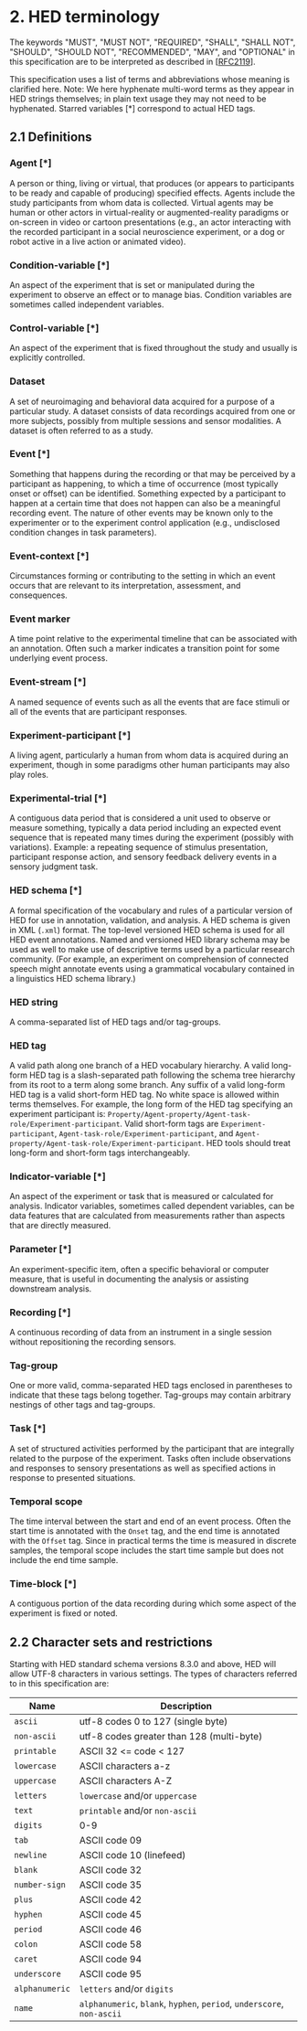 # 2. HED terminology

The keywords "MUST", "MUST NOT", "REQUIRED", "SHALL", "SHALL NOT", "SHOULD", "SHOULD NOT",
"RECOMMENDED", "MAY", and "OPTIONAL" in this specification are to be interpreted as described in
[[RFC2119](https://www.ietf.org/rfc/rfc2119.txt)].

This specification uses a list of terms and abbreviations whose meaning is clarified here. 
Note: We here hyphenate multi-word terms as they appear in HED strings themselves; in plain text 
usage they may not need to be hyphenated. Starred variables [*] correspond to actual HED tags.  

## 2.1 Definitions

### Agent [*]

A person or thing, living or virtual, that produces (or appears to participants to be ready and
capable of producing) specified effects. Agents include the study participants from whom data is
collected. Virtual agents may be human or other actors in virtual-reality or augmented-reality
paradigms or on-screen in video or cartoon presentations (e.g., an actor interacting with the
recorded participant in a social neuroscience experiment, or a dog or robot active in a live 
action or animated video).

### Condition-variable [*]

An aspect of the experiment that is set or manipulated during the experiment to observe an effect
or to manage bias. Condition variables are sometimes called independent variables.

### Control-variable [*]

An aspect of the experiment that is fixed throughout the study and usually is explicitly 
controlled.

### Dataset

A set of neuroimaging and behavioral data acquired for a purpose of a particular study. 
A dataset consists of data recordings acquired from one or more subjects, possibly from 
multiple sessions and sensor modalities. A dataset is often referred to as a study.

### Event [*]

Something that happens during the recording or that may be perceived by a participant 
as happening, to which a time of occurrence (most typically onset or offset) can be 
identified. Something expected by a participant to happen at a certain time that 
does not happen can also be a meaningful recording event. The nature of other events
may be known only to the experimenter or to the experiment control application 
(e.g., undisclosed condition changes in task parameters).

### Event-context [*]

Circumstances forming or contributing to the setting in which an event occurs that 
are relevant to its interpretation, assessment, and consequences.

### Event marker 

A time point relative to the experimental timeline that can be associated with an 
annotation. Often such a marker indicates a transition point for some underlying event process.

### Event-stream [*]

A named sequence of events such as all the events that are face stimuli or all of 
the events that are participant responses.

### Experiment-participant [*]

A living agent, particularly a human from whom data is acquired during an experiment,
though in some paradigms other human participants may also play roles.

### Experimental-trial [*]
A contiguous data period that is considered a unit used to observe or measure something,
typically a data period including an expected event sequence that is repeated many times
during the experiment (possibly with variations). Example: a repeating sequence of stimulus
presentation, participant response action, and sensory feedback delivery events in a 
sensory judgment task.

### HED schema [*]
A formal specification of the vocabulary and rules of a particular version of HED for 
use in annotation, validation, and analysis. A HED schema is given in XML (`.xml`) format. 
The top-level versioned HED schema is used for all HED event annotations. Named and 
versioned HED library schema may be used as well to make use of descriptive terms used 
by a particular research community. (For example, an experiment on comprehension of 
connected speech might annotate events using a grammatical vocabulary contained in a 
linguistics HED schema library.)

### HED string

A comma-separated list of HED tags and/or tag-groups. 

### HED tag

A valid path along one branch of a HED vocabulary hierarchy. A valid long-form HED tag 
is a slash-separated path following the schema tree hierarchy from its root to a term 
along some branch. Any suffix of a valid long-form HED tag is a valid short-form HED tag. 
No white space is allowed within terms themselves. For example, the long form of the 
HED tag specifying an experiment participant is: `Property/Agent-property/Agent-task-role/Experiment-participant`.
Valid short-form tags are `Experiment-participant`, `Agent-task-role/Experiment-participant`, 
and `Agent-property/Agent-task-role/Experiment-participant`. HED tools should treat 
long-form and short-form tags interchangeably.

### Indicator-variable [*]

An aspect of the experiment or task that is measured or calculated for analysis. 
Indicator variables, sometimes called dependent variables, can be data features 
that are calculated from measurements rather than aspects that are directly measured. 

### Parameter [*]

An experiment-specific item, often a specific behavioral or computer measure, that 
is useful in documenting the analysis or assisting downstream analysis.

### Recording [*]

A continuous recording of data from an instrument in a single session without 
repositioning the recording sensors.

### Tag-group

One or more valid, comma-separated HED tags enclosed in parentheses to indicate 
that these tags belong together. Tag-groups may contain arbitrary nestings of other 
tags and tag-groups.

### Task [*] 

A set of structured activities performed by the participant that are integrally 
related to the purpose of the experiment. Tasks often include observations and responses to
sensory presentations as well as specified actions in response to presented situations.

### Temporal scope

The time interval between the start and end of an event process.
Often the start time is annotated with the `Onset` tag,
and the end time is annotated with the `Offset` tag.
Since in practical terms the time is measured in discrete samples,
the temporal scope includes the start time sample 
but does not include the end time sample.

### Time-block [*]

A contiguous portion of the data recording during which some aspect of the experiment 
is fixed or noted.

## 2.2 Character sets and restrictions

Starting with HED standard schema versions 8.3.0 and above, HED will allow UTF-8 characters in various settings.
The types of characters referred to in this specification are:

| Name | Description |
| ---- | ----------- |
| `ascii` | utf-8 codes 0 to 127 (single byte) |
| `non-ascii` | utf-8 codes greater than 128 (multi-byte) |
| `printable` | ASCII 32 <= code < 127 |
|`lowercase` | ASCII characters a-z |  
| `uppercase` | ASCII characters A-Z |
| `letters` | `lowercase` and/or `uppercase` |
| `text` | `printable` and/or `non-ascii` |
| `digits` | 0-9 |
| `tab` | ASCII code 09 |
| `newline` | ASCII code 10 (linefeed) |
| `blank` | ASCII code 32 |
| `number-sign` | ASCII code 35 |
| `plus` | ASCII code 42 |
| `hyphen` | ASCII code 45 |
| `period` | ASCII code 46 |
| `colon` | ASCII code 58 |
| `caret` | ASCII code 94 |
| `underscore` | ASCII code 95 |
| `alphanumeric` | `letters` and/or  `digits` |
| `name` | `alphanumeric`, `blank`, `hyphen`, `period`, `underscore`, `non-ascii` |



